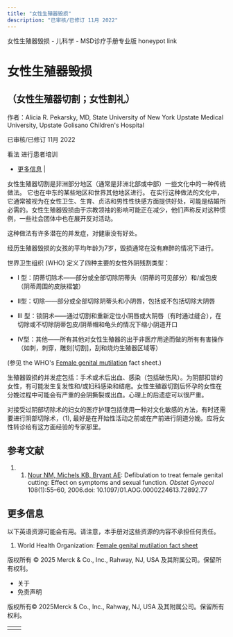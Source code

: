 ```yaml
---
title: "女性生殖器毁损"
description: "已审核/已修订 11月 2022"
---
```


﻿女性生殖器毁损 \- 儿科学 \- MSD诊疗手册专业版 honeypot link

# 女性生殖器毁损

## （女性生殖器切割；女性割礼）

作者：Alicia R. Pekarsky, MD, State University of New York Upstate Medical University, Upstate Golisano
Children's Hospital

已审核/已修订 11月 2022

看法 进行患者培训

- [更多信息](#更多信息_v73977534_zh) \|

女性生殖器切割是非洲部分地区（通常是非洲北部或中部）一些文化中的一种传统做法。 它也在中东的某些地区和世界其他地区进行。 在实行这种做法的文化中，它通常被视为在女性卫生、生育、贞洁和男性性快感方面提供好处，可能是结婚所必需的。女性生殖器毁损由于宗教领袖的影响可能正在减少，他们声称反对这种惯例，一些社会团体中也在展开反对活动。

这种做法有许多潜在的并发症，对健康没有好处。

经历生殖器毁损的女孩的平均年龄为7岁，毁损通常在没有麻醉的情况下进行。

世界卫生组织 (WHO) 定义了四种主要的女性外阴残割类型：

- I 型：阴蒂切除术——部分或全部切除阴蒂头（阴蒂的可见部分）和/或包皮（阴蒂周围的皮肤褶皱）

- II型：切除——部分或全部切除阴蒂头和小阴唇，包括或不包括切除大阴唇

- III 型：锁阴术——通过切割和重新定位小阴唇或大阴唇（有时通过缝合），在切除或不切除阴蒂包皮/阴蒂帽和龟头的情况下缩小阴道开口

- IV型：其他——所有其他对女性生殖器的出于非医疗用途而做的所有有害操作（如刺，刺穿，雕刻\[切割\]，刮和烧灼生殖器区域等）


(参见 the WHO's [Female genital mutilation](https://www.who.int/news-room/fact-sheets/detail/female-genital-mutilation) fact sheet.)

生殖器毁损的并发症包括：手术或术后出血、感染（包括破伤风）。为阴部扣锁的女性，有可能发生复发性和/或妇科感染和结疤。女性生殖器切割后怀孕的女性在分娩过程中可能会有严重的会阴撕裂或出血。心理上的后遗症可以很严重。

对接受过阴部切除术的妇女的医疗护理包括使用一种对文化敏感的方法，有时还需要进行阴部切除术，（1), 最好是在开始性活动之前或在产前进行阴道分娩。应将女性转诊给有这方面经验的专家那里。

## 参考文献

1. 1. [Nour NM, Michels KB, Bryant AE](https://pubmed.ncbi.nlm.nih.gov/16816056/): Defibulation to treat female genital cutting: Effect on symptoms and sexual function. _Obstet Gynecol_ 108(1):55–60, 2006.doi: 10.1097/01.AOG.0000224613.72892.77


## 更多信息

以下英语资源可能会有用。请注意，本手册对这些资源的内容不承担任何责任。

1. World Health Organization: [Female genital mutilation fact sheet](https://www.who.int/news-room/fact-sheets/detail/female-genital-mutilation)




版权所有 © 2025
Merck & Co., Inc., Rahway, NJ, USA 及其附属公司。保留所有权利。

- 关于
- 免责声明

版权所有© 2025Merck & Co., Inc., Rahway, NJ, USA 及其附属公司。保留所有权利。

|     |     |
| --- | --- |
|  |  |